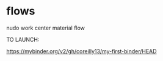 # flows
nudo work center material flow

TO LAUNCH:

https://mybinder.org/v2/gh/coreilly13/my-first-binder/HEAD
